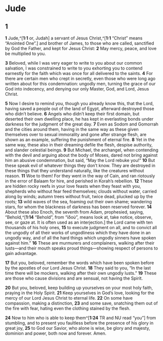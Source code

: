 # Jude

## 1 
**1** Jude,^[**1:1** or, Judah] a servant of Jesus Christ,^[**1:1** “Christ” means “Anointed One”.] and brother of James, to those who are called, sanctified by God the Father, and kept for Jesus Christ: **2** May mercy, peace, and love be multiplied to you. 
 

**3** Beloved, while I was very eager to write to you about our common salvation, I was constrained to write to you exhorting you to contend earnestly for the faith which was once for all delivered to the saints. **4** For there are certain men who crept in secretly, even those who were long ago written about for this condemnation: ungodly men, turning the grace of our God into indecency, and denying our only Master, God, and Lord, Jesus Christ. 

**5** Now I desire to remind you, though you already know this, that the Lord, having saved a people out of the land of Egypt, afterward destroyed those who didn’t believe. **6** Angels who didn’t keep their first domain, but deserted their own dwelling place, he has kept in everlasting bonds under darkness for the judgment of the great day. **7** Even as Sodom and Gomorrah and the cities around them, having in the same way as these given themselves over to sexual immorality and gone after strange flesh, are shown as an example, suffering the punishment of eternal fire. **8** Yet in the same way, these also in their dreaming defile the flesh, despise authority, and slander celestial beings. **9** But Michael, the archangel, when contending with the devil and arguing about the body of Moses, dared not bring against him an abusive condemnation, but said, “May the Lord rebuke you!” **10** But these speak evil of whatever things they don’t know. They are destroyed in these things that they understand naturally, like the creatures without reason. **11** Woe to them! For they went in the way of Cain, and ran riotously in the error of Balaam for hire, and perished in Korah’s rebellion. **12** These are hidden rocky reefs in your love feasts when they feast with you, shepherds who without fear feed themselves; clouds without water, carried along by winds; autumn trees without fruit, twice dead, plucked up by the roots; **13** wild waves of the sea, foaming out their own shame; wandering stars, for whom the blackness of darkness has been reserved forever. **14** About these also Enoch, the seventh from Adam, prophesied, saying, “Behold,^[**1:14** “Behold”, from “ἰδοὺ”, means look at, take notice, observe, see, or gaze at. It is often used as an interjection.] the Lord came with ten thousands of his holy ones, **15** to execute judgment on all, and to convict all the ungodly of all their works of ungodliness which they have done in an ungodly way, and of all the hard things which ungodly sinners have spoken against him.” **16** These are murmurers and complainers, walking after their lusts—and their mouth speaks proud things—showing respect of persons to gain advantage. 


**17** But you, beloved, remember the words which have been spoken before by the apostles of our Lord Jesus Christ. **18** They said to you, “In the last time there will be mockers, walking after their own ungodly lusts.” **19** These are those who cause divisions and are sensual, not having the Spirit. 

**20** But you, beloved, keep building up yourselves on your most holy faith, praying in the Holy Spirit. **21** Keep yourselves in God’s love, looking for the mercy of our Lord Jesus Christ to eternal life. **22** On some have compassion, making a distinction, **23** and some save, snatching them out of the fire with fear, hating even the clothing stained by the flesh. 

**24** Now to him who is able to keep them^[**1:24** TR and NU read “you”] from stumbling, and to present you faultless before the presence of his glory in great joy, **25** to God our Savior, who alone is wise, be glory and majesty, dominion and power, both now and forever. Amen. 

